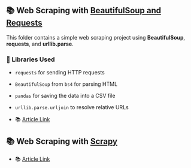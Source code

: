 ## 📚 Web Scraping with [BeautifulSoup and Requests](https://github.com/AqilaFadia/Data-Scraping/blob/main/bs4%26req/bs2.py)

This folder contains a simple web scraping project using **BeautifulSoup**, **requests**, and **urllib.parse**.
### 🔧 Libraries Used
- `requests` for sending HTTP requests
- `BeautifulSoup` from `bs4` for parsing HTML
- `pandas` for saving the data into a CSV file
- `urllib.parse.urljoin` to resolve relative URLs

- 📚 [Article Link](https://www.kaggle.com/datasets/aqilafadia/book-scraped)

## 📚 Web Scraping with [Scrapy](https://github.com/AqilaFadia/Data-Scraping/blob/main/bs4%26req/bs2.py)

- 📚 [Article Link](https://www.kaggle.com/datasets/aqilafadia/book-scraped)



